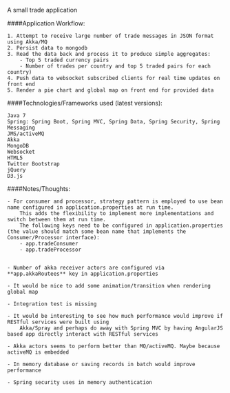 A small trade application

####Application Workflow:

	1. Attempt to receive large number of trade messages in JSON format using Akka/MQ
	2. Persist data to mongodb
	3. Read the data back and process it to produce simple aggregates:
		- Top 5 traded currency pairs
		- Number of trades per country and top 5 traded pairs for each country)
	4. Push data to websocket subscribed clients for real time updates on front end
	5. Render a pie chart and global map on front end for provided data

####Technologies/Frameworks used (latest versions):

	Java 7
	Spring: Spring Boot, Spring MVC, Spring Data, Spring Security, Spring Messaging
	JMS/activeMQ
	Akka
	MongoDB
	Websocket
	HTML5
	Twitter Bootstrap
	jQuery
	D3.js

####Notes/Thoughts:

	- For consumer and processor, strategy pattern is employed to use bean name configured in application.properties at run time.
		This adds the flexibility to implement more implementations and switch between them at run time.
		The following keys need to be configured in application.properties (the value should match some bean name that implements the Consumer/Processor interface):
		- app.tradeConsumer
		- app.tradeProcessor


	- Number of akka receiver actors are configured via **app.akkaRoutees** key in application.properties

	- It would be nice to add some animation/transition when rendering global map

	- Integration test is missing

	- It would be interesting to see how much performance would improve if RESTful services were built using
		Akka/Spray and perhaps do away with Spring MVC by having AngularJS based app directly interact with RESTful services

	- Akka actors seems to perform better than MQ/activeMQ. Maybe because activeMQ is embedded

	- In memory database or saving records in batch would improve performance

	- Spring security uses in memory authentication
